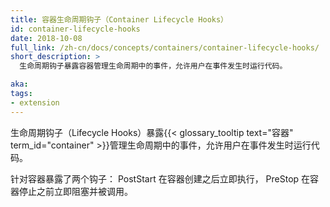 ```yaml
---
title: 容器生命周期钩子（Container Lifecycle Hooks）
id: container-lifecycle-hooks
date: 2018-10-08
full_link: /zh-cn/docs/concepts/containers/container-lifecycle-hooks/
short_description: >
  生命周期钩子暴露容器管理生命周期中的事件，允许用户在事件发生时运行代码。

aka: 
tags:
- extension
---
```

<!--
title: Container Lifecycle Hooks
id: container-lifecycle-hooks
date: 2018-10-08
full_link: /docs/concepts/containers/container-lifecycle-hooks/
short_description: >
  The lifecycle hooks expose events in the container management lifecycle and let the user run code when the events occur.

aka:
tags:
- extension
-->

  <!--
  The lifecycle hooks expose events in the {{< glossary_tooltip text="Container" term_id="container" >}} management lifecycle and let the user run code when the events occur.
  -->
  生命周期钩子（Lifecycle Hooks）暴露{{< glossary_tooltip text="容器" term_id="container" >}}管理生命周期中的事件，允许用户在事件发生时运行代码。

<!--more--> 

<!--
Two hooks are exposed to Containers: PostStart which executes immediately after a container is created and PreStop which is blocking and is called immediately before a container is terminated.
-->
针对容器暴露了两个钩子：
PostStart 在容器创建之后立即执行，
PreStop 在容器停止之前立即阻塞并被调用。
